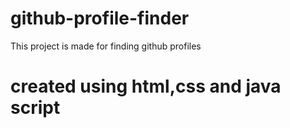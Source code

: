 # github-profile-finder
This project is made for finding github profiles
# created using html,css and java script
